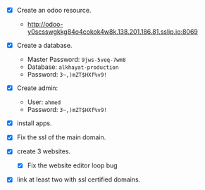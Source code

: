 - [x] Create an odoo resource.
	-  http://odoo-y0scsswgkkg84o4cokok4w8k.138.201.186.81.sslip.io:8069
- [x] Create a database.
	- Master Password: `9jws-5veq-7wm8`
	- Database: `alkhayat-production`
	- Password: `3~,)mZT$HXf%v9!`
- [x] Create admin:
	- User: `ahmed`
	- Password: `3~,)mZT$HXf%v9!`
- [x] install apps.
- [x] Fix the ssl of the main domain.
- [x] create 3 websites.
	- [x] Fix the website editor loop bug
- [x] link at least two with ssl certified domains.

